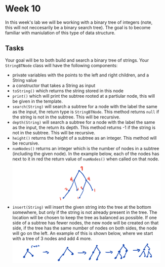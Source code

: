 # Week 10
In this week's lab we will be working with a binary tree of integers (note, this will not neccesarily be a binary search tree). 
The goal is to become familiar with maniulation of this type of data structure.

## Tasks
Your goal will be to both build and search a binary tree of strings. 
Your `StringBTNode` class will have the following components: 
* private variables with the points to the left and right children, and a String value
* a constructor that takes a String as input
* `toString()` which returns the string stored in this node
* `print()` which will print the subtree rooted at a partiular node, this will be given in the template. 
* `search(String)` will search a subtree for a node with the label the same as the input, the return type is `StringBTNode`. This method returns `null` if the string is not in the subtree. This will be recursive.
* `depth(String)` will search a subtree for a node with the label the same as the input, the return its depth. This method returns -1 if the string is not in the subtree. This will be recursive.
* `height()` returns the height of a subtree as an integer. This method will be recursive. 
* `numNodes()` returns an integer which is the number of nodes in a subtree (including the given node). In the example below, each of the nodes has next to it in red the return value of `numNodes()` when called on that node. 
![numNodes Example](images/numNodesExample.png)
* `insert(String)` will insert the given string into the tree at the bottom somewhere, but only if the string is not already present in the tree. The location will be chosen to keep the tree as balanced as possible. If one side of a subtree has fewer nodes, the new node will be created on that side, if the tree has the same number of nodes on both sides, the node will go on the left. An example of this is shown below, where we start with a tree of 3 nodes and add 4 more. 
![Adding 4 nodes](images/Adding4Nodes.png)
